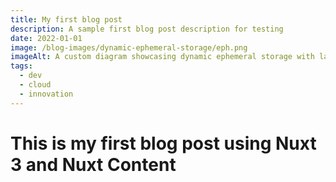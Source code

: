 ```yaml
---
title: My first blog post
description: A sample first blog post description for testing
date: 2022-01-01
image: /blog-images/dynamic-ephemeral-storage/eph.png
imageAlt: A custom diagram showcasing dynamic ephemeral storage with lambda
tags:
  - dev
  - cloud
  - innovation
---
```


# This is my first blog post using Nuxt 3 and Nuxt Content